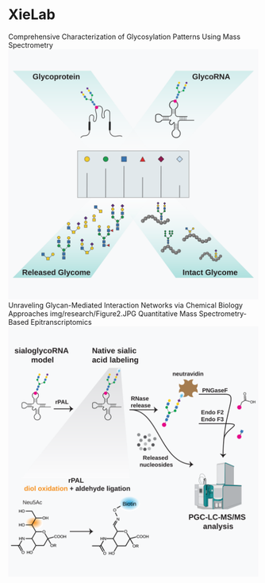 # XieLab
Comprehensive Characterization of Glycosylation Patterns Using Mass Spectrometry
![本地图片](img/research/Figure1.svg)
Unraveling Glycan-Mediated Interaction Networks via Chemical Biology Approaches
img/research/Figure2.JPG
Quantitative Mass Spectrometry-Based Epitranscriptomics
![本地图片](img/research/Figure3.svg)
